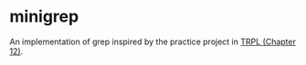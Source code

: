 # minigrep
An implementation of grep inspired by the practice project in [TRPL (Chapter 12)](https://doc.rust-lang.org/book/ch12-00-an-io-project.html).

